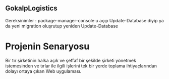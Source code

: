 ## GokalpLogistics
Gereksinimler :
package-manager-console u açıp Update-Database diyip ya da yeni migration oluşrutup yeniden Update-Database

# Projenin Senaryosu
Bir tır şirketinin halka açık ve şeffaf bir şekilde şirketi yönetmek istemesinden ve tırlar ile ilgili işlerini tek bir yerde toplama ihtiyaçlarından dolayı ortaya çıkan Web uygulaması.

